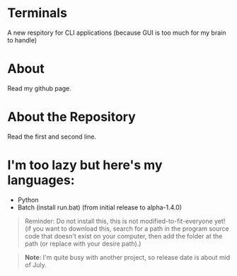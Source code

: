 # Terminals
A new respitory for CLI applications (because GUI is too much for my brain to handle)

# About
Read my github page.

# About the Repository
Read the first and second line.

# I'm too lazy but here's my languages:
- Python
- Batch (install run.bat) (from initial release to alpha-1.4.0)
> Reminder: Do not install this, this is not modified-to-fit-everyone yet! (if you want to download this, search for a path in the program source code that doesn't exist on your computer, then add the folder at the path (or replace with your desire path).)

> **Note**: I'm quite busy with another project, so release date is about mid of July.
